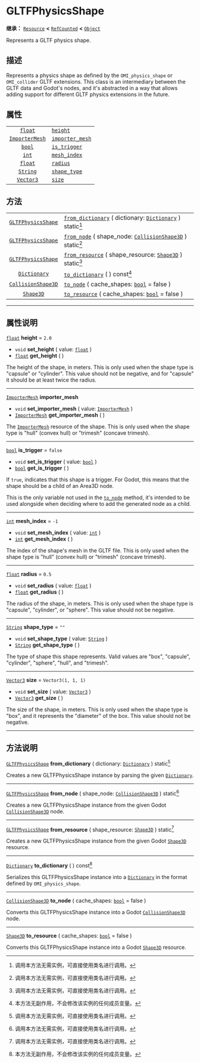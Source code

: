 <!-- ⚠ 请勿编辑本文件 ⚠ -->
<!-- 本文档使用脚本从 WeDot 引擎源码仓库生成。 -->
<!-- 生成脚本：https://github.com/WeDot-Engine/WeDot/tree/4.3/doc/tools/make_md.py； -->
<!-- 原文件：https://github.com/WeDot-Engine/WeDot/tree/4.3/modules/gltf/doc_classes/GLTFPhysicsShape.xml。 -->

<div id="_class_gltfphysicsshape"></div>

# GLTFPhysicsShape

**继承：** [`Resource`](class_resource.md) **<** [`RefCounted`](class_refcounted.md) **<** [`Object`](class_object.md)

Represents a GLTF physics shape.

## 描述

Represents a physics shape as defined by the `OMI_physics_shape` or `OMI_collider` GLTF extensions. This class is an intermediary between the GLTF data and Godot's nodes, and it's abstracted in a way that allows adding support for different GLTF physics extensions in the future.

## 属性

|||
|:-:|:--|
| [`float`](class_float.md)               | [`height`](#class_gltfphysicsshape_property_height)               | ``2.0``              |
| [`ImporterMesh`](class_importermesh.md) | [`importer_mesh`](#class_gltfphysicsshape_property_importer_mesh) |                      |
| [`bool`](class_bool.md)                 | [`is_trigger`](#class_gltfphysicsshape_property_is_trigger)       | ``false``            |
| [`int`](class_int.md)                   | [`mesh_index`](#class_gltfphysicsshape_property_mesh_index)       | ``-1``               |
| [`float`](class_float.md)               | [`radius`](#class_gltfphysicsshape_property_radius)               | ``0.5``              |
| [`String`](class_string.md)             | [`shape_type`](#class_gltfphysicsshape_property_shape_type)       | ``""``               |
| [`Vector3`](class_vector3.md)           | [`size`](#class_gltfphysicsshape_property_size)                   | ``Vector3(1, 1, 1)`` |

## 方法

|||
|:-:|:--|
| [`GLTFPhysicsShape`](class_gltfphysicsshape.md) | [`from_dictionary`](#class_gltfphysicsshape_method_from_dictionary) ( dictionary: [`Dictionary`](class_dictionary.md) ) static[^static] |
| [`GLTFPhysicsShape`](class_gltfphysicsshape.md) | [`from_node`](#class_gltfphysicsshape_method_from_node) ( shape_node: [`CollisionShape3D`](class_collisionshape3d.md) ) static[^static] |
| [`GLTFPhysicsShape`](class_gltfphysicsshape.md) | [`from_resource`](#class_gltfphysicsshape_method_from_resource) ( shape_resource: [`Shape3D`](class_shape3d.md) ) static[^static]       |
| [`Dictionary`](class_dictionary.md)             | [`to_dictionary`](#class_gltfphysicsshape_method_to_dictionary) ( ) const[^const]                                                       |
| [`CollisionShape3D`](class_collisionshape3d.md) | [`to_node`](#class_gltfphysicsshape_method_to_node) ( cache_shapes: [`bool`](class_bool.md) = false )                                   |
| [`Shape3D`](class_shape3d.md)                   | [`to_resource`](#class_gltfphysicsshape_method_to_resource) ( cache_shapes: [`bool`](class_bool.md) = false )                           |

<!-- rst-class:: classref-section-separator -->

---

## 属性说明

<div id="_class_gltfphysicsshape_property_height"></div>

[`float`](class_float.md) **height** = ``2.0`` <div id="class_gltfphysicsshape_property_height"></div>

- `void` **set_height** ( value: [`float`](class_float.md) )
- [`float`](class_float.md) **get_height** ( )

The height of the shape, in meters. This is only used when the shape type is "capsule" or "cylinder". This value should not be negative, and for "capsule" it should be at least twice the radius.

<!-- rst-class:: classref-item-separator -->

---

<div id="_class_gltfphysicsshape_property_importer_mesh"></div>

[`ImporterMesh`](class_importermesh.md) **importer_mesh** <div id="class_gltfphysicsshape_property_importer_mesh"></div>

- `void` **set_importer_mesh** ( value: [`ImporterMesh`](class_importermesh.md) )
- [`ImporterMesh`](class_importermesh.md) **get_importer_mesh** ( )

The [`ImporterMesh`](class_importermesh.md) resource of the shape. This is only used when the shape type is "hull" (convex hull) or "trimesh" (concave trimesh).

<!-- rst-class:: classref-item-separator -->

---

<div id="_class_gltfphysicsshape_property_is_trigger"></div>

[`bool`](class_bool.md) **is_trigger** = ``false`` <div id="class_gltfphysicsshape_property_is_trigger"></div>

- `void` **set_is_trigger** ( value: [`bool`](class_bool.md) )
- [`bool`](class_bool.md) **get_is_trigger** ( )

If `true`, indicates that this shape is a trigger. For Godot, this means that the shape should be a child of an Area3D node.

This is the only variable not used in the [`to_node`](#class_gltfphysicsshape_method_to_node) method, it's intended to be used alongside when deciding where to add the generated node as a child.

<!-- rst-class:: classref-item-separator -->

---

<div id="_class_gltfphysicsshape_property_mesh_index"></div>

[`int`](class_int.md) **mesh_index** = ``-1`` <div id="class_gltfphysicsshape_property_mesh_index"></div>

- `void` **set_mesh_index** ( value: [`int`](class_int.md) )
- [`int`](class_int.md) **get_mesh_index** ( )

The index of the shape's mesh in the GLTF file. This is only used when the shape type is "hull" (convex hull) or "trimesh" (concave trimesh).

<!-- rst-class:: classref-item-separator -->

---

<div id="_class_gltfphysicsshape_property_radius"></div>

[`float`](class_float.md) **radius** = ``0.5`` <div id="class_gltfphysicsshape_property_radius"></div>

- `void` **set_radius** ( value: [`float`](class_float.md) )
- [`float`](class_float.md) **get_radius** ( )

The radius of the shape, in meters. This is only used when the shape type is "capsule", "cylinder", or "sphere". This value should not be negative.

<!-- rst-class:: classref-item-separator -->

---

<div id="_class_gltfphysicsshape_property_shape_type"></div>

[`String`](class_string.md) **shape_type** = ``""`` <div id="class_gltfphysicsshape_property_shape_type"></div>

- `void` **set_shape_type** ( value: [`String`](class_string.md) )
- [`String`](class_string.md) **get_shape_type** ( )

The type of shape this shape represents. Valid values are "box", "capsule", "cylinder", "sphere", "hull", and "trimesh".

<!-- rst-class:: classref-item-separator -->

---

<div id="_class_gltfphysicsshape_property_size"></div>

[`Vector3`](class_vector3.md) **size** = ``Vector3(1, 1, 1)`` <div id="class_gltfphysicsshape_property_size"></div>

- `void` **set_size** ( value: [`Vector3`](class_vector3.md) )
- [`Vector3`](class_vector3.md) **get_size** ( )

The size of the shape, in meters. This is only used when the shape type is "box", and it represents the "diameter" of the box. This value should not be negative.

<!-- rst-class:: classref-section-separator -->

---

## 方法说明

<div id="_class_gltfphysicsshape_method_from_dictionary"></div>

[`GLTFPhysicsShape`](class_gltfphysicsshape.md) **from_dictionary** ( dictionary: [`Dictionary`](class_dictionary.md) ) static[^static]<div id="class_gltfphysicsshape_method_from_dictionary"></div>

Creates a new GLTFPhysicsShape instance by parsing the given [`Dictionary`](class_dictionary.md).

<!-- rst-class:: classref-item-separator -->

---

<div id="_class_gltfphysicsshape_method_from_node"></div>

[`GLTFPhysicsShape`](class_gltfphysicsshape.md) **from_node** ( shape_node: [`CollisionShape3D`](class_collisionshape3d.md) ) static[^static]<div id="class_gltfphysicsshape_method_from_node"></div>

Creates a new GLTFPhysicsShape instance from the given Godot [`CollisionShape3D`](class_collisionshape3d.md) node.

<!-- rst-class:: classref-item-separator -->

---

<div id="_class_gltfphysicsshape_method_from_resource"></div>

[`GLTFPhysicsShape`](class_gltfphysicsshape.md) **from_resource** ( shape_resource: [`Shape3D`](class_shape3d.md) ) static[^static]<div id="class_gltfphysicsshape_method_from_resource"></div>

Creates a new GLTFPhysicsShape instance from the given Godot [`Shape3D`](class_shape3d.md) resource.

<!-- rst-class:: classref-item-separator -->

---

<div id="_class_gltfphysicsshape_method_to_dictionary"></div>

[`Dictionary`](class_dictionary.md) **to_dictionary** ( ) const[^const]<div id="class_gltfphysicsshape_method_to_dictionary"></div>

Serializes this GLTFPhysicsShape instance into a [`Dictionary`](class_dictionary.md) in the format defined by `OMI_physics_shape`.

<!-- rst-class:: classref-item-separator -->

---

<div id="_class_gltfphysicsshape_method_to_node"></div>

[`CollisionShape3D`](class_collisionshape3d.md) **to_node** ( cache_shapes: [`bool`](class_bool.md) = false )<div id="class_gltfphysicsshape_method_to_node"></div>

Converts this GLTFPhysicsShape instance into a Godot [`CollisionShape3D`](class_collisionshape3d.md) node.

<!-- rst-class:: classref-item-separator -->

---

<div id="_class_gltfphysicsshape_method_to_resource"></div>

[`Shape3D`](class_shape3d.md) **to_resource** ( cache_shapes: [`bool`](class_bool.md) = false )<div id="class_gltfphysicsshape_method_to_resource"></div>

Converts this GLTFPhysicsShape instance into a Godot [`Shape3D`](class_shape3d.md) resource.

[^virtual]: 本方法通常需要用户覆盖才能生效。
[^const]: 本方法无副作用，不会修改该实例的任何成员变量。
[^vararg]: 本方法除了能接受在此处描述的参数外，还能够继续接受任意数量的参数。
[^constructor]: 本方法用于构造某个类型。
[^static]: 调用本方法无需实例，可直接使用类名进行调用。
[^operator]: 本方法描述的是使用本类型作为左操作数的有效运算符。
[^bitfield]: 这个值是由下列位标志构成位掩码的整数。
[^void]: 无返回值。

